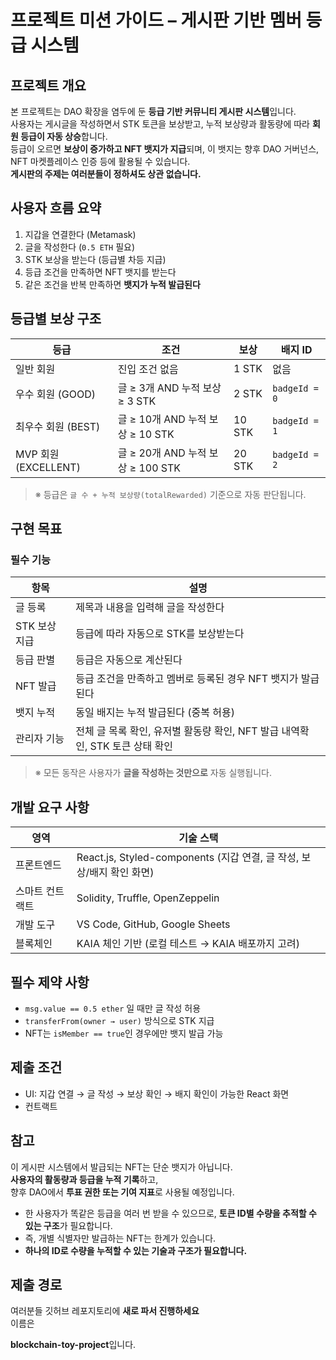 # 프로젝트 미션 가이드 – 게시판 기반 멤버 등급 시스템

## 프로젝트 개요

본 프로젝트는 DAO 확장을 염두에 둔 **등급 기반 커뮤니티 게시판 시스템**입니다.  
사용자는 게시글을 작성하면서 STK 토큰을 보상받고, 누적 보상량과 활동량에 따라 **회원 등급이 자동 상승**합니다.  
등급이 오르면 **보상이 증가하고 NFT 뱃지가 지급**되며, 이 뱃지는 향후 DAO 거버넌스, NFT 마켓플레이스 인증 등에 활용될 수 있습니다.  
**게시판의 주제는 여러분들이 정하셔도 상관 없습니다.**

## 사용자 흐름 요약

1. 지갑을 연결한다 (Metamask)
2. 글을 작성한다 (`0.5 ETH` 필요)
3. STK 보상을 받는다 (등급별 차등 지급)
4. 등급 조건을 만족하면 NFT 뱃지를 받는다
5. 같은 조건을 반복 만족하면 **뱃지가 누적 발급된다**

## 등급별 보상 구조

| 등급                 | 조건                              | 보상   | 배지 ID       |
| -------------------- | --------------------------------- | ------ | ------------- |
| 일반 회원            | 진입 조건 없음                    | 1 STK  | 없음          |
| 우수 회원 (GOOD)     | 글 ≥ 3개 AND 누적 보상 ≥ 3 STK    | 2 STK  | `badgeId = 0` |
| 최우수 회원 (BEST)   | 글 ≥ 10개 AND 누적 보상 ≥ 10 STK  | 10 STK | `badgeId = 1` |
| MVP 회원 (EXCELLENT) | 글 ≥ 20개 AND 누적 보상 ≥ 100 STK | 20 STK | `badgeId = 2` |

> ※ 등급은 `글 수 + 누적 보상량(totalRewarded)` 기준으로 자동 판단됩니다.

## 구현 목표

### 필수 기능

| 항목          | 설명                                                                         |
| ------------- | ---------------------------------------------------------------------------- |
| 글 등록       | 제목과 내용을 입력해 글을 작성한다                                           |
| STK 보상 지급 | 등급에 따라 자동으로 STK를 보상받는다                                        |
| 등급 판별     | 등급은 자동으로 계산된다                                                     |
| NFT 발급      | 등급 조건을 만족하고 멤버로 등록된 경우 NFT 뱃지가 발급된다                  |
| 뱃지 누적     | 동일 배지는 누적 발급된다 (중복 허용)                                        |
| 관리자 기능   | 전체 글 목록 확인, 유저별 활동량 확인, NFT 발급 내역확인, STK 토큰 상태 확인 |

> ※ 모든 동작은 사용자가 **글을 작성하는 것만으로** 자동 실행됩니다.

## 개발 요구 사항

| 영역            | 기술 스택                                                             |
| --------------- | --------------------------------------------------------------------- |
| 프론트엔드      | React.js, Styled-components (지갑 연결, 글 작성, 보상/배지 확인 화면) |
| 스마트 컨트랙트 | Solidity, Truffle, OpenZeppelin                                       |
| 개발 도구       | VS Code, GitHub, Google Sheets                                        |
| 블록체인        | KAIA 체인 기반 (로컬 테스트 → KAIA 배포까지 고려)                     |

## 필수 제약 사항

- `msg.value == 0.5 ether` 일 때만 글 작성 허용
- `transferFrom(owner → user)` 방식으로 STK 지급
- NFT는 `isMember == true`인 경우에만 뱃지 발급 가능

## 제출 조건

- UI: 지갑 연결 → 글 작성 → 보상 확인 → 배지 확인이 가능한 React 화면
- 컨트랙트

## 참고

이 게시판 시스템에서 발급되는 NFT는 단순 뱃지가 아닙니다.  
**사용자의 활동량과 등급을 누적 기록**하고,  
향후 DAO에서 **투표 권한 또는 기여 지표**로 사용될 예정입니다.

- 한 사용자가 똑같은 등급을 여러 번 받을 수 있으므로,
  **토큰 ID별 수량을 추적할 수 있는 구조**가 필요합니다.
- 즉, 개별 식별자만 발급하는 NFT는 한계가 있습니다.
- **하나의 ID로 수량을 누적할 수 있는 기술과 구조가 필요합니다.**

## 제출 경로

여러분들 깃허브 레포지토리에 **새로 파서 진행하세요**  
이름은

**blockchain-toy-project**입니다.
